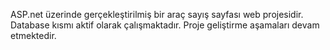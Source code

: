 ASP.net üzerinde gerçekleştirilmiş bir araç sayış sayfası web projesidir. Database kısmı aktif olarak çalışmaktadır. Proje geliştirme aşamaları devam etmektedir.

